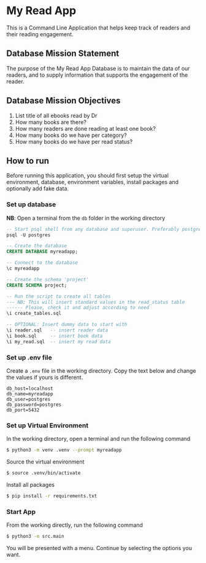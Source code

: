 # My Read App
This is a Command Line Application that helps keep track of readers and their reading engagement.

## Database Mission Statement
The purpose of the My Read App Database is to maintain the data of our readers, and to supply information that supports the engagement of the reader.

## Database Mission Objectives
1. List title of all ebooks read by Dr
2. How many books are there?
3. How many readers are done reading at least one book?
4. How many books do we have per category?
5. How many books do we have per read status?

## How to run
Before running this application, you should first setup the virtual environment, database, environment variables, install packages and optionally add fake data.

### Set up database

**NB**: Open a terminal from the `db` folder in the working directory

```sql
-- Start psql shell from any database and superuser. Preferably postgres
psql -U postgres

-- Create the database 
CREATE DATABASE myreadapp;

-- Connect to the database
\c myreadapp

-- Create the schema 'project'
CREATE SCHEMA project;

-- Run the script to create all tables
--- NB: This will insert standard values in the read_status table
------ Please, check it and adjust according to need
\i create_tables.sql

-- OPTIONAL: Insert dummy data to start with 
\i reader.sql   -- insert reader data
\i book.sql     -- insert book data
\i my_read.sql  -- insert my read data
```
### Set up .env file
Create a `.env` file in the working directory. Copy the text below and change the values if yours is different.

```
db_host=localhost
db_name=myreadapp
db_user=postgres
db_password=postgres
db_port=5432
```

### Set up Virtual Environment
In the working directory, open a terminal and run the following command

```bash
$ python3 -m venv .venv --prompt myreadapp
```
Source the virtual environment

```bash
$ source .venv/bin/activate
```
Install all packages

```bash
$ pip install -r requirements.txt
```

### Start App
From the working directly, run the following command
```bash
$ python3 -m src.main
```
You will be presented with a menu. Continue by selecting the options you want.